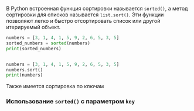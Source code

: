 
В Python встроенная функция сортировки называется `sorted()`, а метод сортировки для списков называется `list.sort()`. Эти функции позволяют легко и быстро отсортировать список или другой итерируемый объект.

```python
numbers = [3, 1, 4, 1, 5, 9, 2, 6, 5, 3, 5] 
sorted_numbers = sorted(numbers) 
print(sorted_numbers)


numbers = [3, 1, 4, 1, 5, 9, 2, 6, 5, 3, 5]
numbers.sort()
print(numbers)


```


Также имеется сортировка по ключам 

### Использование `sorted()` с параметром `key`



